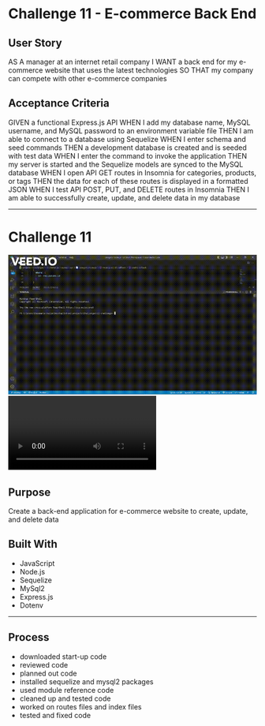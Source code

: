 #   Challenge 11 - E-commerce Back End

##  User Story

AS A manager at an internet retail company
I WANT a back end for my e-commerce website that uses the latest technologies
SO THAT my company can compete with other e-commerce companies

## Acceptance Criteria

GIVEN a functional Express.js API
WHEN I add my database name, MySQL username, and MySQL password to an environment variable file
THEN I am able to connect to a database using Sequelize
WHEN I enter schema and seed commands
THEN a development database is created and is seeded with test data
WHEN I enter the command to invoke the application
THEN my server is started and the Sequelize models are synced to the MySQL database
WHEN I open API GET routes in Insomnia for categories, products, or tags
THEN the data for each of these routes is displayed in a formatted JSON
WHEN I test API POST, PUT, and DELETE routes in Insomnia
THEN I am able to successfully create, update, and delete data in my database

---

# Challenge 11
![GIF](dist/recording.gif)
![Video](dist/recording.mp4)

## Purpose
Create a back-end application for e-commerce website to create, update, and delete data

## Built With
* JavaScript
* Node.js
* Sequelize
* MySql2
* Express.js
* Dotenv

---

## Process

* downloaded start-up code
* reviewed code
* planned out code
* installed sequelize and mysql2 packages
* used module reference code
* cleaned up and tested code
* worked on routes files and index files
* tested and fixed code